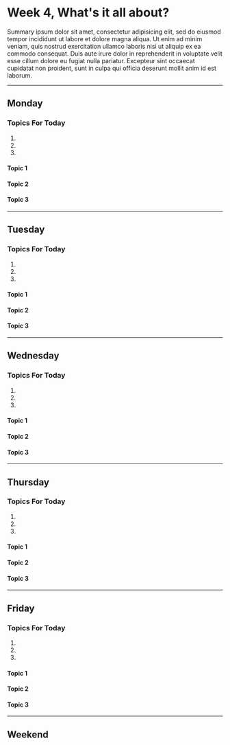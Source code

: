 # Week 4, What's it all about?

Summary ipsum dolor sit amet, consectetur adipisicing elit, sed do eiusmod tempor incididunt ut labore et dolore magna aliqua. Ut enim ad minim veniam, quis nostrud exercitation ullamco laboris nisi ut aliquip ex ea commodo consequat. Duis aute irure dolor in reprehenderit in voluptate velit esse cillum dolore eu fugiat nulla pariatur. Excepteur sint occaecat cupidatat non proident, sunt in culpa qui officia deserunt mollit anim id est laborum.

---

## Monday

### Topics For Today

1.  
2.  
3.  

#### Topic 1

#### Topic 2

#### Topic 3

---

## Tuesday

### Topics For Today

1.  
2.  
3.  

#### Topic 1

#### Topic 2

#### Topic 3

---

## Wednesday

### Topics For Today

1.  
2.  
3.  

#### Topic 1

#### Topic 2

#### Topic 3

---

## Thursday

### Topics For Today

1.  
2.  
3.  

#### Topic 1

#### Topic 2

#### Topic 3

---

## Friday

### Topics For Today

1.  
2.  
3.  

#### Topic 1

#### Topic 2

#### Topic 3

---

## Weekend
